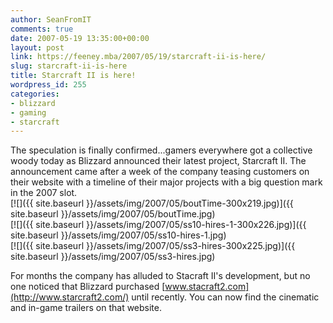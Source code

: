 ```yaml
---
author: SeanFromIT
comments: true
date: 2007-05-19 13:35:00+00:00
layout: post
link: https://feeney.mba/2007/05/19/starcraft-ii-is-here/
slug: starcraft-ii-is-here
title: Starcraft II is here!
wordpress_id: 255
categories:
- blizzard
- gaming
- starcraft
---
```


The speculation is finally confirmed...gamers everywhere got a collective woody today as Blizzard announced their latest project, Starcraft II. The announcement came after a week of the company teasing customers on their website with a timeline of their major projects with a big question mark in the 2007 slot.  
[![]({{ site.baseurl }}/assets/img/2007/05/boutTime-300x219.jpg)]({{ site.baseurl }}/assets/img/2007/05/boutTime.jpg)  
[![]({{ site.baseurl }}/assets/img/2007/05/ss10-hires-1-300x226.jpg)]({{ site.baseurl }}/assets/img/2007/05/ss10-hires-1.jpg)  
[![]({{ site.baseurl }}/assets/img/2007/05/ss3-hires-300x225.jpg)]({{ site.baseurl }}/assets/img/2007/05/ss3-hires.jpg)  
  
For months the company has alluded to Stacraft II's development, but no one noticed that Blizzard purchased [www.stacraft2.com](http://www.starcraft2.com/) until recently. You can now find the cinematic and in-game trailers on that website.
